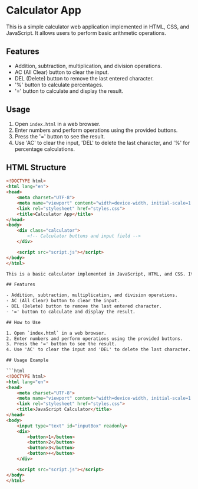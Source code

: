 # Calculator App

This is a simple calculator web application implemented in HTML, CSS, and JavaScript. It allows users to perform basic arithmetic operations.

## Features

- Addition, subtraction, multiplication, and division operations.
- AC (All Clear) button to clear the input.
- DEL (Delete) button to remove the last entered character.
- '%' button to calculate percentages.
- '=' button to calculate and display the result.

## Usage

1. Open `index.html` in a web browser.
2. Enter numbers and perform operations using the provided buttons.
3. Press the '=' button to see the result.
4. Use 'AC' to clear the input, 'DEL' to delete the last character, and '%' for percentage calculations.

## HTML Structure

```html
<!DOCTYPE html>
<html lang="en">
<head>
    <meta charset="UTF-8">
    <meta name="viewport" content="width=device-width, initial-scale=1.0">
    <link rel="stylesheet" href="styles.css">
    <title>Calculator App</title>
</head>
<body>
    <div class="calculator">
        <!-- Calculator buttons and input field -->
    </div>

    <script src="script.js"></script>
</body>
</html>

This is a basic calculator implemented in JavaScript, HTML, and CSS. It allows users to perform simple arithmetic operations.

## Features

- Addition, subtraction, multiplication, and division operations.
- AC (All Clear) button to clear the input.
- DEL (Delete) button to remove the last entered character.
- '=' button to calculate and display the result.

## How to Use

1. Open `index.html` in a web browser.
2. Enter numbers and perform operations using the provided buttons.
3. Press the '=' button to see the result.
4. Use 'AC' to clear the input and 'DEL' to delete the last character.

## Usage Example

```html
<!DOCTYPE html>
<html lang="en">
<head>
    <meta charset="UTF-8">
    <meta name="viewport" content="width=device-width, initial-scale=1.0">
    <link rel="stylesheet" href="styles.css">
    <title>JavaScript Calculator</title>
</head>
<body>
    <input type="text" id="inputBox" readonly>
    <div>
        <button>1</button>
        <button>2</button>
        <button>3</button>
        <button>+</button>
    </div>

    <script src="script.js"></script>
</body>
</html>

